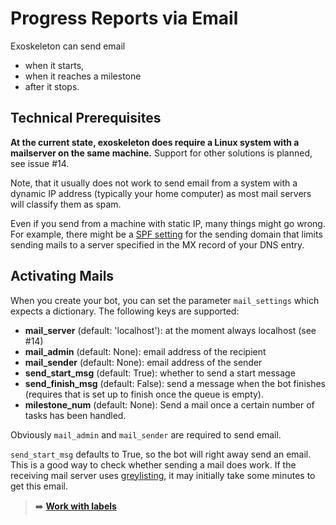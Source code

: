 # Progress Reports via Email

Exoskeleton can send email
* when it starts,
* when it reaches a milestone
* after it stops.


## Technical Prerequisites

**At the current state, exoskeleton does require a Linux system with a mailserver on the same machine.** Support for other solutions is planned, see issue #14.

Note, that it usually does not work to send email from a system with a dynamic IP address (typically your home computer) as most mail servers will classify them as spam.

Even if you send from a machine with static IP, many things might go wrong. For example, there might be a [SPF setting](https://en.wikipedia.org/wiki/Sender_Policy_Framework "Wikipedia explaining the Sender Policy Framework") for the sending domain that limits sending mails to a server specified in the MX record of your DNS entry.

## Activating Mails


When you create your bot, you can set the parameter `mail_settings` which expects a dictionary. The following keys are supported:

* **mail_server** (default: 'localhost'): at the moment always localhost (see #14)
* **mail_admin** (default: None): email address of the recipient
* **mail_sender** (default: None): email address of the sender
* **send_start_msg** (default: True): whether to send a start message
* **send_finish_msg** (default: False): send a message when the bot finishes (requires that is set up to finish once the queue is empty).
* **milestone_num** (default: None): Send a mail once a certain number of tasks has been handled.

Obviously `mail_admin` and `mail_sender` are required to send email.

`send_start_msg` defaults to True, so the bot will right away send an email. This is a good way to check whether sending a mail does work. If the receiving mail server uses [greylisting](https://en.wikipedia.org/wiki/Greylisting "Wikipedia on this method to reduce spam by introducing wait time for unknown senders"), it may initially take some minutes to get this email.

> :arrow_right: **[Work with labels](labels.md)**